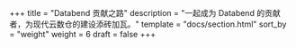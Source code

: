 +++
title = "Databend 贡献之路"
description = "一起成为 Databend 的贡献者，为现代云数仓的建设添砖加瓦。"
template = "docs/section.html"
sort_by = "weight"
weight = 6
draft = false
+++
